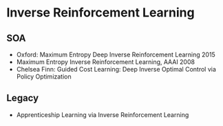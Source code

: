 # Inverse Reinforcement Learning

## SOA
- Oxford: Maximum Entropy Deep Inverse Reinforcement Learning 2015
- Maximum Entropy Inverse Reinforcement Learning, AAAI 2008
- Chelsea Finn: Guided Cost Learning: Deep Inverse Optimal Control via Policy Optimization

## Legacy
- Apprenticeship Learning via Inverse Reinforcement Learning